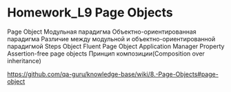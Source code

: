 # Homework_L9 Page Objects

Page Object
Модульная парадигма
Объектно-ориентированная парадигма
Различие между модульной и объектно-ориентированной парадигмой
Steps Object
Fluent Page Object
Application Manager
Property
Assertion-free page objects
Принцип композиции(Composition over inheritance)


https://github.com/qa-guru/knowledge-base/wiki/8.-Page-Objects#page-object